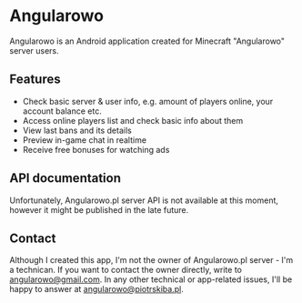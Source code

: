 # Angularowo
Angularowo is an Android application created for Minecraft "Angularowo" server users.

## Features
* Check basic server & user info, e.g. amount of players online, your account balance etc.
* Access online players list and check basic info about them
* View last bans and its details
* Preview in-game chat in realtime
* Receive free bonuses for watching ads

## API documentation
Unfortunately, Angularowo.pl server API is not available at this moment, however it might be published in the late future.

## Contact
Although I created this app, I'm not the owner of Angularowo.pl server - I'm a technican. If you want to contact the owner directly, write to angularowo@gmail.com. In any other technical or app-related issues, I'll be happy to answer at angularowo@piotrskiba.pl.
